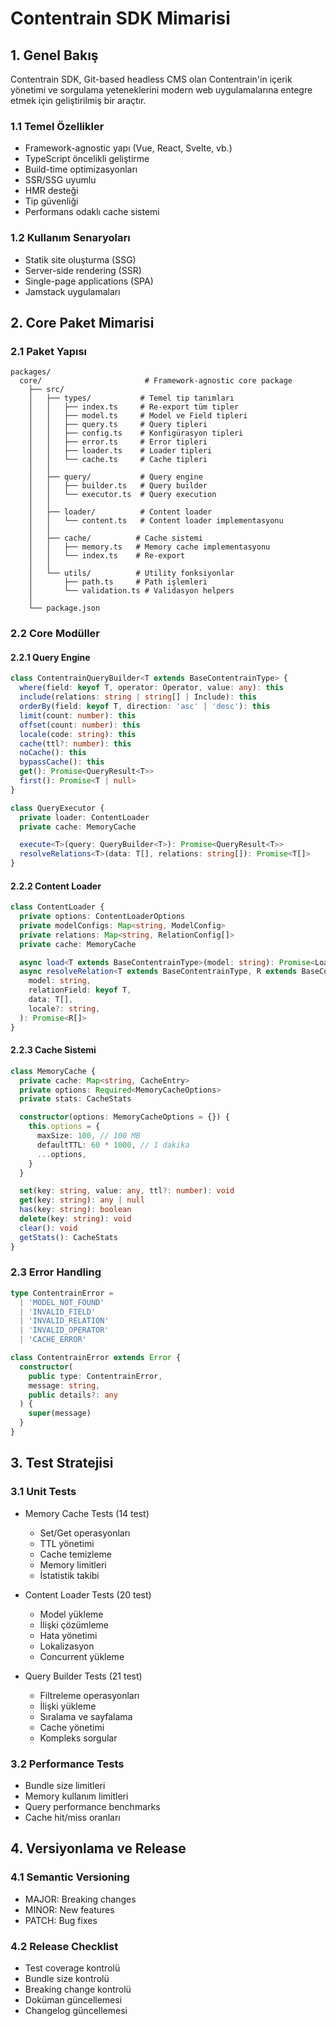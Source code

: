 # Contentrain SDK Mimarisi

## 1. Genel Bakış

Contentrain SDK, Git-based headless CMS olan Contentrain'in içerik yönetimi ve sorgulama yeteneklerini modern web uygulamalarına entegre etmek için geliştirilmiş bir araçtır.

### 1.1 Temel Özellikler
- Framework-agnostic yapı (Vue, React, Svelte, vb.)
- TypeScript öncelikli geliştirme
- Build-time optimizasyonları
- SSR/SSG uyumlu
- HMR desteği
- Tip güvenliği
- Performans odaklı cache sistemi

### 1.2 Kullanım Senaryoları
- Statik site oluşturma (SSG)
- Server-side rendering (SSR)
- Single-page applications (SPA)
- Jamstack uygulamaları

## 2. Core Paket Mimarisi

### 2.1 Paket Yapısı
```
packages/
  core/                       # Framework-agnostic core package
    ├── src/
    │   ├── types/           # Temel tip tanımları
    │   │   ├── index.ts     # Re-export tüm tipler
    │   │   ├── model.ts     # Model ve Field tipleri
    │   │   ├── query.ts     # Query tipleri
    │   │   ├── config.ts    # Konfigürasyon tipleri
    │   │   ├── error.ts     # Error tipleri
    │   │   ├── loader.ts    # Loader tipleri
    │   │   └── cache.ts     # Cache tipleri
    │   │
    │   ├── query/           # Query engine
    │   │   ├── builder.ts   # Query builder
    │   │   └── executor.ts  # Query execution
    │   │
    │   ├── loader/          # Content loader
    │   │   └── content.ts   # Content loader implementasyonu
    │   │
    │   ├── cache/          # Cache sistemi
    │   │   ├── memory.ts   # Memory cache implementasyonu
    │   │   └── index.ts    # Re-export
    │   │
    │   └── utils/          # Utility fonksiyonlar
    │       ├── path.ts     # Path işlemleri
    │       └── validation.ts # Validasyon helpers
    │
    └── package.json
```

### 2.2 Core Modüller

#### 2.2.1 Query Engine
```typescript
class ContentrainQueryBuilder<T extends BaseContentrainType> {
  where(field: keyof T, operator: Operator, value: any): this
  include(relations: string | string[] | Include): this
  orderBy(field: keyof T, direction: 'asc' | 'desc'): this
  limit(count: number): this
  offset(count: number): this
  locale(code: string): this
  cache(ttl?: number): this
  noCache(): this
  bypassCache(): this
  get(): Promise<QueryResult<T>>
  first(): Promise<T | null>
}

class QueryExecutor {
  private loader: ContentLoader
  private cache: MemoryCache

  execute<T>(query: QueryBuilder<T>): Promise<QueryResult<T>>
  resolveRelations<T>(data: T[], relations: string[]): Promise<T[]>
}
```

#### 2.2.2 Content Loader
```typescript
class ContentLoader {
  private options: ContentLoaderOptions
  private modelConfigs: Map<string, ModelConfig>
  private relations: Map<string, RelationConfig[]>
  private cache: MemoryCache

  async load<T extends BaseContentrainType>(model: string): Promise<LoaderResult<T>>
  async resolveRelation<T extends BaseContentrainType, R extends BaseContentrainType>(
    model: string,
    relationField: keyof T,
    data: T[],
    locale?: string,
  ): Promise<R[]>
}
```

#### 2.2.3 Cache Sistemi
```typescript
class MemoryCache {
  private cache: Map<string, CacheEntry>
  private options: Required<MemoryCacheOptions>
  private stats: CacheStats

  constructor(options: MemoryCacheOptions = {}) {
    this.options = {
      maxSize: 100, // 100 MB
      defaultTTL: 60 * 1000, // 1 dakika
      ...options,
    }
  }

  set(key: string, value: any, ttl?: number): void
  get(key: string): any | null
  has(key: string): boolean
  delete(key: string): void
  clear(): void
  getStats(): CacheStats
}
```

### 2.3 Error Handling

```typescript
type ContentrainError =
  | 'MODEL_NOT_FOUND'
  | 'INVALID_FIELD'
  | 'INVALID_RELATION'
  | 'INVALID_OPERATOR'
  | 'CACHE_ERROR'

class ContentrainError extends Error {
  constructor(
    public type: ContentrainError,
    message: string,
    public details?: any
  ) {
    super(message)
  }
}
```

## 3. Test Stratejisi

### 3.1 Unit Tests
- Memory Cache Tests (14 test)
  - Set/Get operasyonları
  - TTL yönetimi
  - Cache temizleme
  - Memory limitleri
  - İstatistik takibi

- Content Loader Tests (20 test)
  - Model yükleme
  - İlişki çözümleme
  - Hata yönetimi
  - Lokalizasyon
  - Concurrent yükleme

- Query Builder Tests (21 test)
  - Filtreleme operasyonları
  - İlişki yükleme
  - Sıralama ve sayfalama
  - Cache yönetimi
  - Kompleks sorgular

### 3.2 Performance Tests
- Bundle size limitleri
- Memory kullanım limitleri
- Query performance benchmarks
- Cache hit/miss oranları

## 4. Versiyonlama ve Release

### 4.1 Semantic Versioning
- MAJOR: Breaking changes
- MINOR: New features
- PATCH: Bug fixes

### 4.2 Release Checklist
- Test coverage kontrolü
- Bundle size kontrolü
- Breaking change kontrolü
- Doküman güncellemesi
- Changelog güncellemesi
